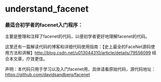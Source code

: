 # understand_facenet
### 最适合初学者的facenet入门程序：

主要是整理和注释了facenet的代码，以便初学者更好地理解facenet的代码。


这里还有一篇解读代码的博客和详细代码使用指南：【史上最全的FaceNet源码使用方法和讲解】http://blog.csdn.net/u013044310/article/details/79556099 结合本文章，疗效更佳。


声明：本代码只用于学习以及入门facenet用，具体请看原始代码，源代码地址：https://github.com/davidsandberg/facenet

